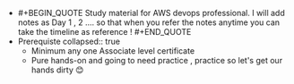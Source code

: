 - #+BEGIN_QUOTE
  Study material for AWS devops professional. 
  I will add notes as  Day 1 , 2  .... so that when you refer the notes anytime you can take the timeline as reference !
  #+END_QUOTE
- Prerequiste
  collapsed:: true
	- Minimum any one Associate level certificate
	- Pure hands-on and going to need practice , practice so let's get our hands dirty 😊